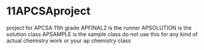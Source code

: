 # 11APCSAproject
project for APCSA 11th grade
APFINAL2 is the runner
APSOLUTION is the solution class
APSAMPLE is the sample class
do not use this for any kind of actual chemistry work or your ap chemistry class
